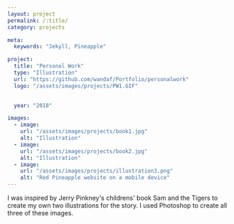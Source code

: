 ```yaml
---
layout: project
permalink: /:title/
category: projects

meta:
  keywords: "Jekyll, Pineapple"

project:
  title: "Personal Work"
  type: "Illustration"
  url: "https://github.com/wandaf/Portfolio/personalwork"
  logo: "/assets/images/projects/PW1.GIF"
 

  year: "2018"

images:
  - image:
    url: "/assets/images/projects/book1.jpg"
    alt: "Illustration"
  - image:
    url: "/assets/images/projects/book2.jpg"
    alt: "Illustration"
  - image:
    url: "/assets/images/projects/illustration3.png"
    alt: "Red Pineapple website on a mobile device"
---
```

<p>I was inspired by Jerry Pinkney's childrens' book Sam and the Tigers to create my own two illustrations for the story. I used Photoshop to create all three of these images.</p>

